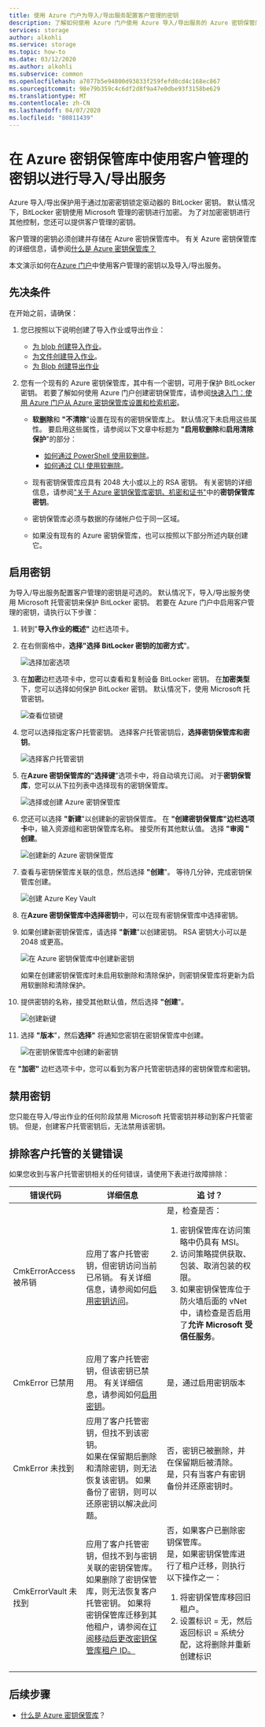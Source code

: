 ```yaml
---
title: 使用 Azure 门户为导入/导出服务配置客户管理的密钥
description: 了解如何使用 Azure 门户使用 Azure 导入/导出服务的 Azure 密钥保管库配置客户管理密钥。 使用客户管理的密钥，你可以创建、轮换、禁用和撤销访问控制。
services: storage
author: alkohli
ms.service: storage
ms.topic: how-to
ms.date: 03/12/2020
ms.author: alkohli
ms.subservice: common
ms.openlocfilehash: a7077b5e94800d93833f259fefd0cd4c168ec867
ms.sourcegitcommit: 98e79b359c4c6df2d8f9a47e0dbe93f3158be629
ms.translationtype: MT
ms.contentlocale: zh-CN
ms.lasthandoff: 04/07/2020
ms.locfileid: "80811439"
---
```

# <a name="use-customer-managed-keys-in-azure-key-vault-for-importexport-service"></a>在 Azure 密钥保管库中使用客户管理的密钥以进行导入/导出服务

Azure 导入/导出保护用于通过加密密钥锁定驱动器的 BitLocker 密钥。 默认情况下，BitLocker 密钥使用 Microsoft 管理的密钥进行加密。 为了对加密密钥进行其他控制，您还可以提供客户管理的密钥。

客户管理的密钥必须创建并存储在 Azure 密钥保管库中。 有关 Azure 密钥保管库的详细信息，请参阅[什么是 Azure 密钥保管库？](../../key-vault/key-vault-overview.md)

本文演示如何在[Azure 门户](https://portal.azure.com/)中使用客户管理的密钥以及导入/导出服务。

## <a name="prerequisites"></a>先决条件

在开始之前，请确保：

1. 您已按照以下说明创建了导入作业或导出作业：

    - [为 blob 创建导入作业](storage-import-export-data-to-blobs.md)。
    - [为文件创建导入作业](storage-import-export-data-to-files.md)。
    - [为 Blob 创建导出作业](storage-import-export-data-from-blobs.md)

2. 您有一个现有的 Azure 密钥保管库，其中有一个密钥，可用于保护 BitLocker 密钥。 若要了解如何使用 Azure 门户创建密钥保管库，请参阅[快速入门：使用 Azure 门户从 Azure 密钥保管库设置和检索机密](../../key-vault/quick-create-portal.md)。

    - **软删除**和 **"不清除**"设置在现有的密钥保管库上。 默认情况下未启用这些属性。 要启用这些属性，请参阅以下文章中标题为 **"启用软删除**和**启用清除保护**"的部分：

        - [如何通过 PowerShell 使用软删除](../../key-vault/key-vault-soft-delete-powershell.md)。
        - [如何通过 CLI 使用软删除](../../key-vault/key-vault-soft-delete-cli.md)。
    - 现有密钥保管库应具有 2048 大小或以上的 RSA 密钥。 有关密钥的详细信息，请参阅["关于 Azure 密钥保管库密钥、机密和证书"](../../key-vault/about-keys-secrets-and-certificates.md#key-vault-keys)中的**密钥保管库密钥**。
    - 密钥保管库必须与数据的存储帐户位于同一区域。  
    - 如果没有现有的 Azure 密钥保管库，也可以按照以下部分所述内联创建它。

## <a name="enable-keys"></a>启用密钥

为导入/导出服务配置客户管理的密钥是可选的。 默认情况下，导入/导出服务使用 Microsoft 托管密钥来保护 BitLocker 密钥。 若要在 Azure 门户中启用客户管理的密钥，请执行以下步骤：

1. 转到"**导入作业的概述"** 边栏选项卡。
2. 在右侧窗格中，**选择"选择 BitLocker 密钥的加密方式**"。

    ![选择加密选项](./media/storage-import-export-encryption-key-portal/encryption-key-1.png)

3. 在**加密**边栏选项卡中，您可以查看和复制设备 BitLocker 密钥。 在**加密类型**下，您可以选择如何保护 BitLocker 密钥。 默认情况下，使用 Microsoft 托管密钥。

    ![查看位锁键](./media/storage-import-export-encryption-key-portal/encryption-key-2.png)

4. 您可以选择指定客户托管密钥。 选择客户托管密钥后，**选择密钥保管库和密钥**。

    ![选择客户托管密钥](./media/storage-import-export-encryption-key-portal/encryption-key-3.png)

5. 在**Azure 密钥保管库的"选择键**"选项卡中，将自动填充订阅。 对于**密钥保管库**，您可以从下拉列表中选择现有的密钥保管库。

    ![选择或创建 Azure 密钥保管库](./media/storage-import-export-encryption-key-portal/encryption-key-4.png)

6. 您还可以选择 **"新建**"以创建新的密钥保管库。 在 **"创建密钥保管库"边栏选项卡**中，输入资源组和密钥保管库名称。 接受所有其他默认值。 选择 **"审阅 " 创建**。

    ![创建新的 Azure 密钥保管库](./media/storage-import-export-encryption-key-portal/encryption-key-5.png)

7. 查看与密钥保管库关联的信息，然后选择 **"创建**"。 等待几分钟，完成密钥保管库创建。

    ![创建 Azure Key Vault](./media/storage-import-export-encryption-key-portal/encryption-key-6.png)

8. 在**Azure 密钥保管库中选择密钥**中，可以在现有密钥保管库中选择密钥。

9. 如果创建新密钥保管库，请选择 **"新建**"以创建密钥。 RSA 密钥大小可以是 2048 或更高。

    ![在 Azure 密钥保管库中创建新密钥](./media/storage-import-export-encryption-key-portal/encryption-key-7.png)

    如果在创建密钥保管库时未启用软删除和清除保护，则密钥保管库将更新为启用软删除和清除保护。

10. 提供密钥的名称，接受其他默认值，然后选择 **"创建**"。

    ![创建新键](./media/storage-import-export-encryption-key-portal/encryption-key-8.png)

11. 选择 **"版本**"，然后**选择"** 将通知您密钥在密钥保管库中创建。

    ![在密钥保管库中创建的新密钥](./media/storage-import-export-encryption-key-portal/encryption-key-9.png)

在 **"加密"** 边栏选项卡中，您可以看到为客户托管密钥选择的密钥保管库和密钥。

## <a name="disable-keys"></a>禁用密钥

您只能在导入/导出作业的任何阶段禁用 Microsoft 托管密钥并移动到客户托管密钥。 但是，创建客户托管密钥后，无法禁用该密钥。

## <a name="troubleshoot-customer-managed-key-errors"></a>排除客户托管的关键错误

如果您收到与客户托管密钥相关的任何错误，请使用下表进行故障排除：

| 错误代码     |详细信息     | 追 讨？    |
|----------------|------------|-----------------|
| CmkErrorAccess被吊销 | 应用了客户托管密钥，但密钥访问当前已吊销。 有关详细信息，请参阅如何[启用密钥访问](https://docs.microsoft.com/rest/api/keyvault/vaults/updateaccesspolicy)。                                                      | 是，检查是否： <ol><li>密钥保管库在访问策略中仍具有 MSI。</li><li>访问策略提供获取、包装、取消包装的权限。</li><li>如果密钥保管库位于防火墙后面的 vNet 中，请检查是否启用了**允许 Microsoft 受信任服务**。</li></ol>                                                                                            |
| CmkError 已禁用      | 应用了客户托管密钥，但该密钥已禁用。 有关详细信息，请参阅如何[启用密钥](https://docs.microsoft.com/rest/api/keyvault/vaults/createorupdate)。                                                                             | 是，通过启用密钥版本     |
| CmkError 未找到      | 应用了客户托管密钥，但找不到该密钥。 <br>如果在保留期后删除和清除密钥，则无法恢复该密钥。 如果备份了密钥，则可以还原密钥以解决此问题。 | 否，密钥已被删除，并在保留期后被清除。 <br>是，只有当客户有密钥备份并还原密钥时。  |
| CmkErrorVault 未找到 | 应用了客户托管密钥，但找不到与密钥关联的密钥保管库。<br>如果删除了密钥保管库，则无法恢复客户托管密钥。  如果将密钥保管库迁移到其他租户，请参阅在[订阅移动后更改密钥保管库租户 ID。](https://docs.microsoft.com/azure/key-vault/key-vault-subscription-move-fix) |   否，如果客户已删除密钥保管库。<br> 是，如果密钥保管库进行了租户迁移，则执行以下操作之一： <ol><li>将密钥保管库移回旧租户。</li><li>设置标识 = 无，然后返回标识 = 系统分配，这将删除并重新创建标识</li></ol>|

## <a name="next-steps"></a>后续步骤

- [什么是 Azure 密钥保管库](https://docs.microsoft.com/azure/key-vault/key-vault-overview)？
